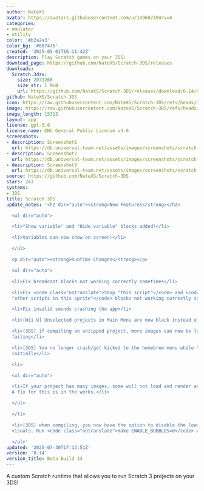 ```yaml
---
author: NateXS
avatar: https://avatars.githubusercontent.com/u/149607394?v=4
categories:
- emulator
- utility
color: '#b2a2a3'
color_bg: '#807475'
created: '2025-05-01T16:11:42Z'
description: Play Scratch games on your 3DS!
download_page: https://github.com/NateXS/Scratch-3DS/releases
downloads:
  Scratch.3dsx:
    size: 2073268
    size_str: 1 MiB
    url: https://github.com/NateXS/Scratch-3DS/releases/download/0.14/Scratch.3dsx
github: NateXS/Scratch-3DS
icon: https://raw.githubusercontent.com/NateXS/Scratch-3DS/refs/heads/main/gfx/icon.png
image: https://raw.githubusercontent.com/NateXS/Scratch-3DS/refs/heads/main/gfx/logo.png
image_length: 15313
layout: app
license: gpl-3.0
license_name: GNU General Public License v3.0
screenshots:
- description: Screenshot1
  url: https://db.universal-team.net/assets/images/screenshots/scratch-3ds/screenshot1.png
- description: Screenshot2
  url: https://db.universal-team.net/assets/images/screenshots/scratch-3ds/screenshot2.png
- description: Screenshot3
  url: https://db.universal-team.net/assets/images/screenshots/scratch-3ds/screenshot3.png
source: https://github.com/NateXS/Scratch-3DS
stars: 243
systems:
- 3DS
title: Scratch 3DS
update_notes: '<h2 dir="auto"><strong>New Features</strong></h2>

  <ul dir="auto">

  <li>"Show variable" and "Hide variable" blocks added!</li>

  <li>Variables can now show on screen!</li>

  </ul>

  <p dir="auto"><strong>Runtime Changes</strong></p>

  <ul dir="auto">

  <li>Fix broadcast blocks not working correctly sometimes</li>

  <li>Fix <code class="notranslate">Stop "this script"</code> and <code class="notranslate">Stop
  "other scripts in this sprite"</code> blocks not working correctly sometimes</li>

  <li>Fix invalid sounds crashing the app</li>

  <li>[Wii U] Unselected projects in Main Menu are now black instead of red</li>

  <li>[3DS] if compiling an unzipped project, more images can now be loaded without
  failing</li>

  <li>[3DS] You no longer crash/get kicked to the homebrew menu while loading images
  initially</li>

  <li>

  <ul dir="auto">

  <li>If your project has many images, some will not load and render as a black square.
  A fix for this is in the works.</li>

  </ul>

  </li>

  <li>[3DS] when compiling, you now have the option to disable the loading screen
  visuals. Run <code class="notranslate">make ENABLE_BUBBLES=0</code> when compiling.</li>

  </ul>'
updated: '2025-07-30T17:12:51Z'
version: '0.14'
version_title: Beta Build 14
---
```

A custom Scratch runtime that allows you to run Scratch 3 projects on your 3DS!